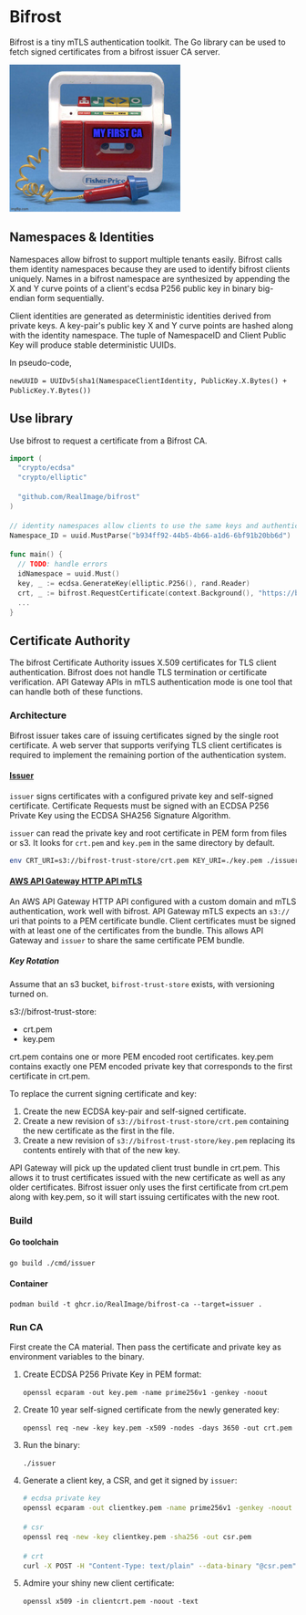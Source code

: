 # Bifrost

Bifrost is a tiny mTLS authentication toolkit.
The Go library can be used to fetch signed certificates from a bifrost issuer CA server.

![My First CA](docs/my-first-ca.jpg)

## Namespaces & Identities

Namespaces allow bifrost to support multiple tenants easily.
Bifrost calls them identity namespaces because they are used to identify bifrost clients uniquely.
Names in a bifrost namespace are synthesized by appending the X and Y curve points
of a client's ecdsa P256 public key in binary big-endian form sequentially.

Client identities are generated as deterministic identities derived from private keys.
A key-pair's public key X and Y curve points are hashed along with the identity namespace.
The tuple of NamespaceID and Client Public Key will produce stable deterministic UUIDs.

In pseudo-code,

`newUUID = UUIDv5(sha1(NamespaceClientIdentity, PublicKey.X.Bytes() + PublicKey.Y.Bytes())`

## Use library

Use bifrost to request a certificate from a Bifrost CA.

```go
import (
  "crypto/ecdsa"
  "crypto/elliptic"

  "github.com/RealImage/bifrost"
)

// identity namespaces allow clients to use the same keys and authenticate with many bifrost CAs.
Namespace_ID = uuid.MustParse("b934ff92-44b5-4b66-a1d6-6bf91b20bb6d")

func main() {
  // TODO: handle errors
  idNamespace = uuid.Must()
  key, _ := ecdsa.GenerateKey(elliptic.P256(), rand.Reader)
  crt, _ := bifrost.RequestCertificate(context.Background(), "https://bifrost", Namespace_ID, key)
  ...
}
```

## Certificate Authority

The bifrost Certificate Authority issues X.509 certificates for TLS client authentication.
Bifrost does not handle TLS termination or certificate verification.
API Gateway APIs in mTLS authentication mode is one tool that can handle both of these functions.

### Architecture

Bifrost issuer takes care of issuing certificates signed by the single root certificate.
A web server that supports verifying TLS client certificates is required to implement
the remaining portion of the authentication system.

#### [Issuer](cmd/issuer)

`issuer` signs certificates with a configured private key and self-signed certificate.
Certificate Requests must be signed with an ECDSA P256 Private Key
using the ECDSA SHA256 Signature Algorithm.

`issuer` can read the private key and root certificate in PEM form from files or s3.
It looks for `crt.pem` and `key.pem` in the same directory by default.

```bash
env CRT_URI=s3://bifrost-trust-store/crt.pem KEY_URI=./key.pem ./issuer
```

#### [AWS API Gateway HTTP API mTLS](https://docs.aws.amazon.com/apigateway/latest/developerguide/http-api-mutual-tls.html)

An AWS API Gateway HTTP API configured with a custom domain and mTLS authentication, work well with bifrost.
API Gateway mTLS expects an `s3://` uri that points to a PEM certificate bundle.
Client certificates must be signed with at least one of the certificates from the bundle.
This allows API Gateway and `issuer` to share the same certificate PEM bundle.

##### Key Rotation

Assume that an s3 bucket, `bifrost-trust-store` exists, with versioning turned on.

s3://bifrost-trust-store:

- crt.pem
- key.pem

crt.pem contains one or more PEM encoded root certificates.
key.pem contains exactly one PEM encoded private key that corresponds to the first certificate in crt.pem.

To replace the current signing certificate and key:

1. Create the new ECDSA key-pair and self-signed certificate.
2. Create a new revision of `s3://bifrost-trust-store/crt.pem` containing the new certificate as the first in the file.
3. Create a new revision of `s3://bifrost-trust-store/key.pem` replacing its contents entirely with that of the new key.

API Gateway will pick up the updated client trust bundle in crt.pem.
This allows it to trust certificates issued with the new certificate as well as any older certificates.
Bifrost issuer only uses the first certificate from crt.pem along with key.pem, so it will start issuing
certificates with the new root.

### Build

#### Go toolchain

`go build ./cmd/issuer`

#### Container

`podman build -t ghcr.io/RealImage/bifrost-ca --target=issuer .`

### Run CA

First create the CA material.
Then pass the certificate and private key as environment variables to the binary.

1. Create ECDSA P256 Private Key in PEM format:

    `openssl ecparam -out key.pem -name prime256v1 -genkey -noout`

2. Create 10 year self-signed certificate from the newly generated key:

    `openssl req -new -key key.pem -x509 -nodes -days 3650 -out crt.pem`

3. Run the binary:

    `./issuer`

4. Generate a client key, a CSR, and get it signed by `issuer`:

    ```bash
    # ecdsa private key
    openssl ecparam -out clientkey.pem -name prime256v1 -genkey -noout

    # csr
    openssl req -new -key clientkey.pem -sha256 -out csr.pem
  
    # crt
    curl -X POST -H "Content-Type: text/plain" --data-binary "@csr.pem" localhost:8080 >clientcrt.pem
    ```

5. Admire your shiny new client certificate:

    `openssl x509 -in clientcrt.pem -noout -text`
